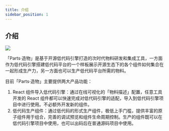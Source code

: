 ```yaml
---
title: 介绍
sidebar_position: 1
---
```

## 介绍
![](https://gw.alicdn.com/imgextra/i2/O1CN01Gyq6AZ1nOENPTVXX7_!!6000000005079-2-tps-256-104.png)


「Parts·造物」是基于开源低代码引擎打造的次时代物料研发和集成工具，一方面作为低代码引擎搭建低代码平台的一个样板展示开源生态下的各个组件如何集合在一起形成生产力，另一方面也可以生产低代码平台所需的物料。

目前「Parts·造物」主要提供两大产品功能：
   1. React 组件导入低代码引擎：通过在线可视化的「物料描述」配置，任意工具开发的 React 组件都可以快速完成对低代码引擎的适配，导入到低代码引擎项目中进行使用。不必额外开发新的组件。
   2. 低代码生产组件：通过低代码的形式生产组件，极低上手门槛，提供丰富的原子组件用于组合，完善的调试预览和组件生命周期控制。生产的组件既可以在低代码引擎项目中使用，也可以出码后在普通源码项目中使用。

